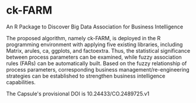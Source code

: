 # ck-FARM
An R Package to Discover Big Data Association for Business Intelligence  
  
The proposed algorithm, namely ck-FARM, is deployed in the R programming environment with applying five existing   libraries, including Matrix, arules, ca, ggplots, and factoextra. Thus, the statistical significance between process parameters can be examined, while fuzzy association rules (FARs) can be automatically built. Based on the fuzzy relationship of process parameters, corresponding business management/re-engineering strategies can be established to strengthen business intelligence capabilities.

The Capsule's provisional DOI is 10.24433/CO.2489725.v1
